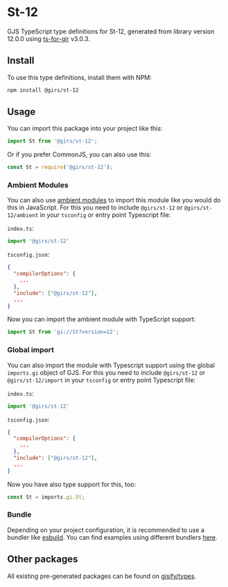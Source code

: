 
# St-12

GJS TypeScript type definitions for St-12, generated from library version 12.0.0 using [ts-for-gir](https://github.com/gjsify/ts-for-gir) v3.0.3.


## Install

To use this type definitions, install them with NPM:
```bash
npm install @girs/st-12
```

## Usage

You can import this package into your project like this:
```ts
import St from '@girs/st-12';
```

Or if you prefer CommonJS, you can also use this:
```ts
const St = require('@girs/st-12');
```

### Ambient Modules

You can also use [ambient modules](https://github.com/gjsify/ts-for-gir/tree/main/packages/cli#ambient-modules) to import this module like you would do this in JavaScript.
For this you need to include `@girs/st-12` or `@girs/st-12/ambient` in your `tsconfig` or entry point Typescript file:

`index.ts`:
```ts
import '@girs/st-12'
```

`tsconfig.json`:
```json
{
  "compilerOptions": {
    ...
  },
  "include": ["@girs/st-12"],
  ...
}
```

Now you can import the ambient module with TypeScript support: 

```ts
import St from 'gi://St?version=12';
```

### Global import

You can also import the module with Typescript support using the global `imports.gi` object of GJS.
For this you need to include `@girs/st-12` or `@girs/st-12/import` in your `tsconfig` or entry point Typescript file:

`index.ts`:
```ts
import '@girs/st-12'
```

`tsconfig.json`:
```json
{
  "compilerOptions": {
    ...
  },
  "include": ["@girs/st-12"],
  ...
}
```

Now you have also type support for this, too:

```ts
const St = imports.gi.St;
```

### Bundle

Depending on your project configuration, it is recommended to use a bundler like [esbuild](https://esbuild.github.io/). You can find examples using different bundlers [here](https://github.com/gjsify/ts-for-gir/tree/main/examples).

## Other packages

All existing pre-generated packages can be found on [gjsify/types](https://github.com/gjsify/types).

